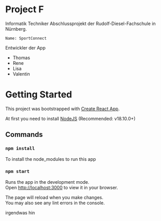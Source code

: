 # Project F
Informatik Techniker Abschlussprojekt der Rudolf-Diesel-Fachschule in Nürnberg.

    Name: SportConnect


Entwickler der App
- Thomas
- Rene
- Lisa
- Valentin

# Getting Started

This project was bootstrapped with [Create React App](https://github.com/facebook/create-react-app).

At first you need to install [NodeJS](https://nodejs.org) (Recommended: v18.10.0+)

## Commands

### `npm install`
To install the node_modules to run this app


### `npm start`

Runs the app in the development mode.\
Open [http://localhost:3000](http://localhost:3000) to view it in your browser.

The page will reload when you make changes.\
You may also see any lint errors in the console.

irgendwas hin